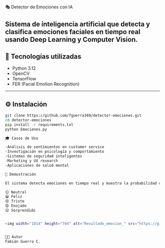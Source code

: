 🎭 Detector de Emociones con IA

Sistema de inteligencia artificial que detecta y clasifica emociones faciales en tiempo real usando Deep Learning y Computer Vision.
---
## 🧠 Tecnologías utilizadas
- Python 3.12
- OpenCV
- TensorFlow
- FER (Facial Emotion Recognition)
---
## ⚙️ Instalación
```bash
git clone https://github.com/fguerra369/detector-emociones.git
cd detector-emociones
pip install -r requirements.txt
python Emociones.py

🎓 Casos de Uso

-Análisis de sentimientos en customer service
-Investigación en psicología y comportamiento
-Sistemas de seguridad inteligentes
-Marketing y UX research
-Aplicaciones de salud mental

📸 Demostración

El sistema detecta emociones en tiempo real y muestra la probabilidad de cada una:

😐 Neutral
😀 Feliz
😢 Triste
😡 Enojado
😮 Sorprendido


<img width="1014" height="744" alt="Resultado_emocion_" src="https://github.com/user-attachments/assets/6c566d97-50a8-4f6f-8a3c-d4aad1591887" />


👨‍💻 Autor 
Fabián Guerra C.
